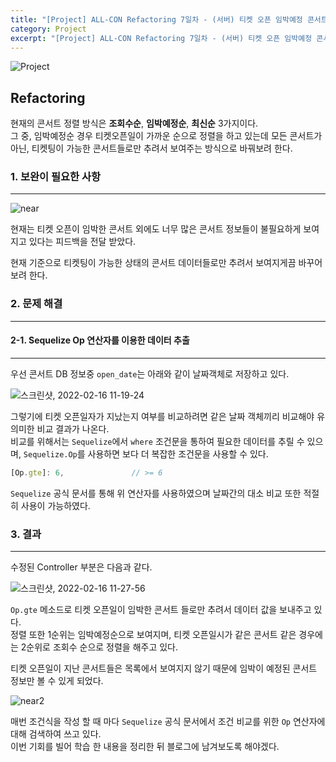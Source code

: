```yaml
---
title: "[Project] ALL-CON Refactoring 7일차 - (서버) 티켓 오픈 임박예정 콘서트 정보만 보여주기"
category: Project
excerpt: "[Project] ALL-CON Refactoring 7일차 - (서버) 티켓 오픈 임박예정 콘서트 정보만 보여주기"
---
```


![Project](https://user-images.githubusercontent.com/83164003/152715311-82cc5a61-ca9c-4c46-a955-77970d4449bb.jpg)

## Refactoring

현재의 콘서트 정렬 방식은 **조회수순**, **임박예정순**, **최신순** 3가지이다.<br>
그 중, 임박예정순 경우 티켓오픈일이 가까운 순으로 정렬을 하고 있는데 모든 콘서트가 아닌, 티켓팅이 가능한 콘서트들로만 추려서 보여주는 방식으로 바꿔보려 한다.


### 1. 보완이 필요한 사항
---

![near](https://user-images.githubusercontent.com/83164003/154183554-665b74d4-52fb-4ad9-a5b4-46c601b2333b.gif)

현재는 티켓 오픈이 임박한 콘서트 외에도 너무 많은 콘서트 정보들이 불필요하게 보여지고 있다는 피드백을 전달 받았다.

현재 기준으로 티켓팅이 가능한 상태의 콘서트 데이터들로만 추려서 보여지게끔 바꾸어보려 한다.



### 2. 문제 해결
---

#### 2-1. Sequelize Op 연산자를 이용한 데이터 추출
---

우선 콘서트 DB 정보중 `open_date`는 아래와 같이 날짜객체로 저장하고 있다.

![스크린샷, 2022-02-16 11-19-24](https://user-images.githubusercontent.com/83164003/154183947-f18974a6-c137-4ea6-8498-92644ddccaa9.png)

그렇기에 티켓 오픈일자가 지났는지 여부를 비교하려면 같은 날짜 객체끼리 비교해야 유의미한 비교 결과가 나온다.<br>
비교를 위해서는 `Sequelize`에서 `where` 조건문을 통하여 필요한 데이터를 추릴 수 있으며, `Sequelize.Op`를 사용하면 보다 더 복잡한 조건문을 사용할 수 있다.

```js
[Op.gte]: 6,               // >= 6
```

`Sequelize` 공식 문서를 통해 위 연산자를 사용하였으며 날짜간의 대소 비교 또한 적절히 사용이 가능하였다.



### 3. 결과
---

수정된 Controller 부분은 다음과 같다.

![스크린샷, 2022-02-16 11-27-56](https://user-images.githubusercontent.com/83164003/154184798-af995973-9409-47f5-9e12-53fd327bc023.png)

`Op.gte` 메소드로 티켓 오픈일이 임박한 콘서트 들로만 추려서 데이터 값을 보내주고 있다.<br>
정렬 또한 1순위는 임박예정순으로 보여지며, 티켓 오픈일시가 같은 콘서트 같은 경우에는 2순위로 조회수 순으로 정렬을 해주고 있다.

티켓 오픈일이 지난 콘서트들은 목록에서 보여지지 않기 때문에 임박이 예정된 콘서트 정보만 볼 수 있게 되었다.

![near2](https://user-images.githubusercontent.com/83164003/154185416-cbcac13f-38e4-4f15-851d-5a48752cf4ec.gif)

매번 조건식을 작성 할 때 마다 `Sequelize` 공식 문서에서 조건 비교를 위한 `Op` 연산자에 대해 검색하여 쓰고 있다.<br> 
이번 기회를 빌어 학습 한 내용을 정리한 뒤 블로그에 남겨보도록 해야겠다.
